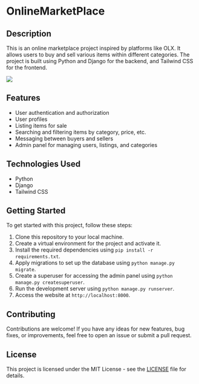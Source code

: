 # OnlineMarketPlace

## Description
This is an online marketplace project inspired by platforms like OLX. It allows users to buy and sell various items within different categories. The project is built using Python and Django for the backend, and Tailwind CSS for the frontend.

<img src="https://encrypted-tbn0.gstatic.com/images?q=tbn:ANd9GcT0Vj40WBJcQYglBB0MBCOhKuDVUJhsjzu5aQ&usqp=CAU" />

## Features
- User authentication and authorization
- User profiles
- Listing items for sale
- Searching and filtering items by category, price, etc.
- Messaging between buyers and sellers
- Admin panel for managing users, listings, and categories

## Technologies Used
- Python
- Django
- Tailwind CSS

## Getting Started
To get started with this project, follow these steps:

1. Clone this repository to your local machine.
2. Create a virtual environment for the project and activate it.
3. Install the required dependencies using `pip install -r requirements.txt`.
4. Apply migrations to set up the database using `python manage.py migrate`.
5. Create a superuser for accessing the admin panel using `python manage.py createsuperuser`.
6. Run the development server using `python manage.py runserver`.
7. Access the website at `http://localhost:8000`.

## Contributing
Contributions are welcome! If you have any ideas for new features, bug fixes, or improvements, feel free to open an issue or submit a pull request.

## License
This project is licensed under the MIT License - see the [LICENSE](LICENSE) file for details.

